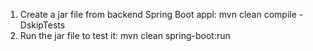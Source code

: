 

1. Create a jar file from backend Spring Boot appl:
    mvn clean compile -DskipTests
2. Run the jar file to test it:
    mvn clean spring-boot:run